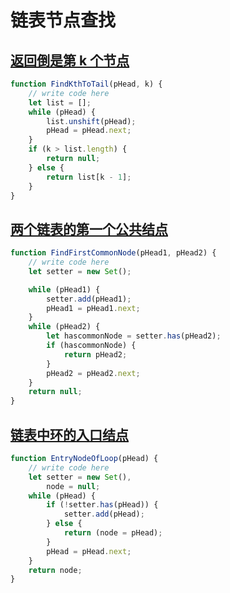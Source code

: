 # 链表节点查找

## [返回倒是第 k 个节点](https://www.nowcoder.com/practice/886370fe658f41b498d40fb34ae76ff9?tpId=13&tqId=1377477&ru=/exam/oj/ta&qru=/ta/coding-interviews/question-ranking&sourceUrl=%2Fexam%2Foj%2Fta%3Fpage%3D1%26tpId%3D13%26type%3D13)

```javascript
function FindKthToTail(pHead, k) {
	// write code here
	let list = [];
	while (pHead) {
		list.unshift(pHead);
		pHead = pHead.next;
	}
	if (k > list.length) {
		return null;
	} else {
		return list[k - 1];
	}
}
```

## [两个链表的第一个公共结点](https://www.nowcoder.com/practice/6ab1d9a29e88450685099d45c9e31e46?tpId=13&tqId=23257&ru=/exam/oj/ta&qru=/ta/coding-interviews/question-ranking&sourceUrl=%2Fexam%2Foj%2Fta%3Fpage%3D1%26tpId%3D13%26type%3D13)

```javascript
function FindFirstCommonNode(pHead1, pHead2) {
	// write code here
	let setter = new Set();

	while (pHead1) {
		setter.add(pHead1);
		pHead1 = pHead1.next;
	}
	while (pHead2) {
		let hascommonNode = setter.has(pHead2);
		if (hascommonNode) {
			return pHead2;
		}
		pHead2 = pHead2.next;
	}
	return null;
}
```

## [链表中环的入口结点](https://www.nowcoder.com/practice/253d2c59ec3e4bc68da16833f79a38e4?tpId=13&tqId=23449&ru=/exam/oj/ta&qru=/ta/coding-interviews/question-ranking&sourceUrl=%2Fexam%2Foj%2Fta%3Fpage%3D1%26tpId%3D13%26type%3D13)

```javascript
function EntryNodeOfLoop(pHead) {
	// write code here
	let setter = new Set(),
		node = null;
	while (pHead) {
		if (!setter.has(pHead)) {
			setter.add(pHead);
		} else {
			return (node = pHead);
		}
		pHead = pHead.next;
	}
	return node;
}
```
